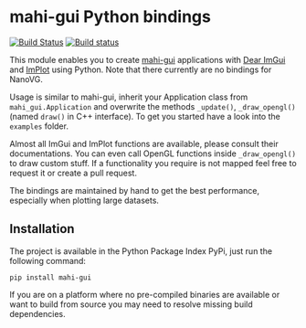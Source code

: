 # mahi-gui Python bindings

[![Build Status](https://cloud.drone.io/api/badges/JoelLinn/py-mahi-gui/status.svg?ref=refs/heads/master)](https://cloud.drone.io/JoelLinn/py-mahi-gui) [![Build status](https://ci.appveyor.com/api/projects/status/blcthvmiryheaewo/branch/master?svg=true)](https://ci.appveyor.com/project/JoelLinn/py-mahi-gui/branch/master)

This module enables you to create [mahi-gui](https://github.com/mahilab/mahi-gui) applications with [Dear ImGui](https://github.com/ocornut/imgui) and [ImPlot](https://github.com/epezent/implot) using Python. Note that there currently are no bindings for NanoVG.

Usage is similar to mahi-gui, inherit your Application class from `mahi_gui.Application` and overwrite the methods `_update()`, `_draw_opengl()` (named `draw()` in C++ interface). To get you started have a look into the `examples` folder.

Almost all ImGui and ImPlot functions are available, please consult their documentations. You can even call OpenGL functions inside `_draw_opengl()` to draw custom stuff. If a functionality you require is not mapped feel free to request it or create a pull request.

The bindings are maintained by hand to get the best performance, especially when plotting large datasets.

## Installation

The project is available in the Python Package Index PyPi, just run the following command:

```
pip install mahi-gui
```

If you are on a platform where no pre-compiled binaries are available or want to build from source you may need to resolve missing build dependencies.
